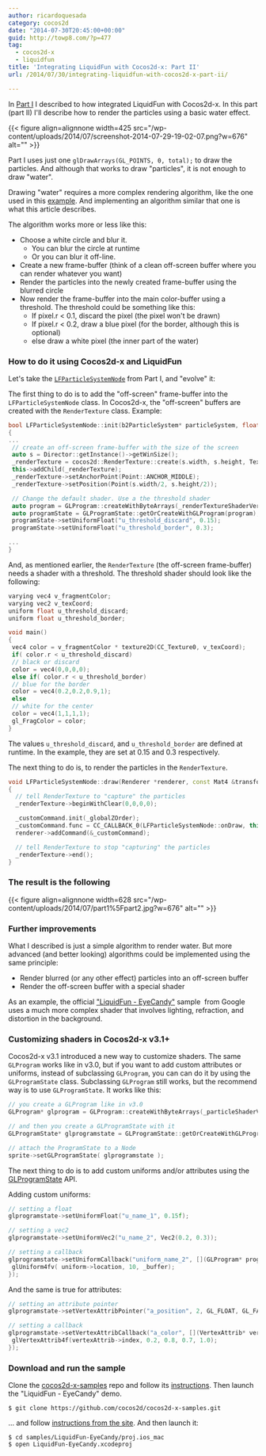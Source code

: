 ```yaml
---
author: ricardoquesada
category: cocos2d
date: "2014-07-30T20:45:00+00:00"
guid: http://towp8.com/?p=477
tag:
  - cocos2d-x
  - liquidfun
title: 'Integrating LiquidFun with Cocos2d-x: Part II'
url: /2014/07/30/integrating-liquidfun-with-cocos2d-x-part-ii/

---
```

In [Part I](/2014/04/23/integrating-liquidfun-with-cocos2d-x-part-i/) I described to how integrated LiquidFun with Cocos2d-x.
In this part (part II) I'll describe how to render the particles using a basic water effect.

{{< figure align=alignnone width=425 src="/wp-content/uploads/2014/07/screenshot-2014-07-29-19-02-07.png?w=676" alt="" >}}

Part I uses just one `glDrawArrays(GL_POINTS, 0, total);` to draw the particles. And although that works to draw "particles", it is not enough to draw "water".

Drawing "water" requires a more complex rendering algorithm, like the one used in this [example](http://www.patrickmatte.com/stuff/physicsLiquid/). And implementing an algorithm similar that one is what this article describes.

The algorithm works more or less like this:

- Choose a white circle and blur it.
  - You can blur the circle at runtime
  - Or you can blur it off-line.
- Create a new frame-buffer (think of a clean off-screen buffer where you can render whatever you want)
- Render the particles into the newly created frame-buffer using the blurred circle
- Now render the frame-buffer into the main color-buffer using a threshold. The threshold could be something like this:
  - If pixel.r < 0.1, discard the pixel (the pixel won't be drawn)
  - If pixel.r < 0.2, draw a blue pixel (for the border, although this is optional)
  - else draw a white pixel (the inner part of the water)

### How to do it using Cocos2d-x and LiquidFun

Let's take the [`LFParticleSystemNode`](https://github.com/cocos2d/cocos2d-x-samples/blob/v3.1/samples/LiquidFun-EyeCandy/Classes/LFParticleSystemNode.cpp) from Part I, and "evolve" it:

The first thing to do is to add the "off-screen" frame-buffer into the `LFParticleSystemNode` class. In Cocos2d-x, the "off-screen" buffers are created with the `RenderTexture` class. Example:

```cpp
bool LFParticleSystemNode::init(b2ParticleSystem* particleSystem, float ratio)
{
...
 // create an off-screen frame-buffer with the size of the screen
 auto s = Director::getInstance()->getWinSize();
 _renderTexture = cocos2d::RenderTexture::create(s.width, s.height, Texture2D::PixelFormat::RGBA8888);
 this->addChild(_renderTexture);
 _renderTexture->setAnchorPoint(Point::ANCHOR_MIDDLE);
 _renderTexture->setPosition(Point(s.width/2, s.height/2));

 // Change the default shader. Use a the threshold shader
 auto program = GLProgram::createWithByteArrays(_renderTextureShaderVert, _renderTextureShaderFrag);
 auto programState = GLProgramState::getOrCreateWithGLProgram(program);
 programState->setUniformFloat("u_threshold_discard", 0.15);
 programState->setUniformFloat("u_threshold_border", 0.3);

...
}
```

And, as mentioned earlier, the `RenderTexture` (the off-screen frame-buffer) needs a shader with a threshold. The threshold shader should look like the following:

```cpp
varying vec4 v_fragmentColor;
varying vec2 v_texCoord;
uniform float u_threshold_discard;
uniform float u_threshold_border;

void main()
{
 vec4 color = v_fragmentColor * texture2D(CC_Texture0, v_texCoord);
 if( color.r < u_threshold_discard)
 // black or discard
 color = vec4(0,0,0,0);
 else if( color.r < u_threshold_border)
 // blue for the border
 color = vec4(0.2,0.2,0.9,1);
 else
 // white for the center
 color = vec4(1,1,1,1);
 gl_FragColor = color;
}
```

The values `u_threshold_discard`, and `u_threshold_border` are defined at runtime. In the example, they are set at 0.15 and 0.3 respectively.

The next thing to do is, to render the particles in the `RenderTexture`.

```cpp
void LFParticleSystemNode::draw(Renderer *renderer, const Mat4 &transform, uint32_t transformFlags)
{
  // tell RenderTexture to "capture" the particles
  _renderTexture->beginWithClear(0,0,0,0);

  _customCommand.init(_globalZOrder);
  _customCommand.func = CC_CALLBACK_0(LFParticleSystemNode::onDraw, this, transform, transformFlags);
  renderer->addCommand(&_customCommand);

  // tell RenderTexture to stop "capturing" the particles
  _renderTexture->end();
}
```

### The result is the following

{{< figure align=alignnone width=628 src="/wp-content/uploads/2014/07/part1%5Fpart2.jpg?w=676" alt="" >}}

### Further improvements

What I described is just a simple algorithm to render water. But more advanced (and better looking) algorithms could be implemented using the same principle:

- Render blurred (or any other effect) particles into an off-screen buffer
- Render the off-screen buffer with a special shader

As an example, the official ["LiquidFun - EyeCandy"](https://github.com/google/liquidfun/tree/master/liquidfun/Box2D/EyeCandy) sample  from Google uses a much more complex shader that involves lighting, refraction, and distortion in the background.

### Customizing shaders in Cocos2d-x v3.1+

Cocos2d-x v3.1 introduced a new way to customize shaders. The same `GLProgram` works like in v3.0, but if you want to add custom attributes or uniforms, instead of subclassing `GLProgram`, you can can do it by using the `GLProgramState` class. Subclassing `GLProgram` still works, but the recommend way is to use `GLProgramState`. It works like this:

```cpp
// you create a GLProgram like in v3.0
GLProgram* glprogram = GLProgram::createWithByteArrays(_particleShaderVert, _particleShaderFrag);

// and then you create a GLProgramState with it
GLProgramState* glprogramstate = GLProgramState::getOrCreateWithGLProgram(glprogram);

// attach the ProgramState to a Node
sprite->setGLProgramState( glprogramstate );
```

The next thing to do is to add custom uniforms and/or attributes using the [GLProgramState](https://github.com/cocos2d/cocos2d-x/blob/cocos2d-x-3.2/cocos/renderer/CCGLProgramState.h) API.

Adding custom uniforms:

```cpp
// setting a float
glprogramstate->setUniformFloat("u_name_1", 0.15f);

// setting a vec2
glprogramstate->setUniformVec2("u_name_2", Vec2(0.2, 0.3));

// setting a callback
glprogramstate->setUniformCallback("uniform_name_2", [](GLProgram* program, Uniform* uniform){
 glUniform4fv( uniform->location, 10, _buffer);
});
```

And the same is true for attributes:

```cpp
// setting an attribute pointer
glprogramstate->setVertexAttribPointer("a_position", 2, GL_FLOAT, GL_FALSE, 0, _particleSystem->GetPositionBuffer());

// setting a callback
glprogramstate->setVertexAttribCallback("a_color", [](VertexAttrib* vertexAttrib) {
 glVertexAttrib4f(vertexAttrib->index, 0.2, 0.8, 0.7, 1.0);
});
```

### Download and run the sample

Clone the [cocos2d-x-samples](https://github.com/cocos2d/cocos2d-x-samples/) repo and follow its [instructions](https://github.com/cocos2d/cocos2d-x-samples/blob/v3/README.md). Then launch the "LiquidFun - EyeCandy" demo.

```
$ git clone https://github.com/cocos2d/cocos2d-x-samples.git
```

... and follow [instructions from the site](https://github.com/cocos2d/cocos2d-x-samples/blob/v3/README.md). And then launch it:

```
$ cd samples/LiquidFun-EyeCandy/proj.ios_mac
$ open LiquidFun-EyeCandy.xcodeproj
```
